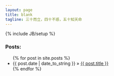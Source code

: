 ```yaml
---
layout: page
title: blank
tagline: 三十而立，四十不惑，五十知天命
---
```

{% include JB/setup %}

### Posts:

<ul class="posts">
  {% for post in site.posts %}
    <li><span>{{ post.date | date_to_string }}</span> &raquo; <a href="{{ site.baseurl }}{{ post.url }}">{{ post.title }}</a></li>
  {% endfor %}
</ul>
